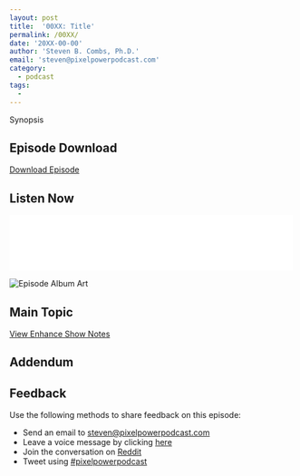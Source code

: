 ```yaml
---
layout: post
title:  '00XX: Title'
permalink: /00XX/
date: '20XX-00-00'
author: 'Steven B. Combs, Ph.D.'
email: 'steven@pixelpowerpodcast.com'
category:
  - podcast
tags:
  - 
---
```


Synopsis

## Episode Download

[Download Episode](link)

## Listen Now

<p><iframe src="link" height="98px" width="500px" frameborder="0" scrolling="no"></iframe></p>

![Episode Album Art](/images/album-art/2020/00XX.png)

## Main Topic

[View Enhance Show Notes](link)

## Addendum

## Feedback

Use the following methods to share feedback on this episode:

* Send an email to <steven@pixelpowerpodcast.com>
* Leave a voice message by clicking [here](https://anchor.fm/pixelpowerpodcast/message)
* Join the conversation on [Reddit](https://www.reddit.com/r/pixelpowerpodcast/)
* Tweet using [#pixelpowerpodcast](https://twitter.com/search?q=%23pixelpowerpodcast&src=typed_query)
<!--stackedit_data:
eyJoaXN0b3J5IjpbLTE2OTcwNTAxMTJdfQ==
-->
